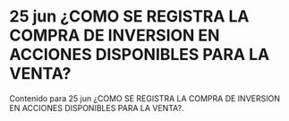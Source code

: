# 25 jun  ¿COMO SE REGISTRA LA COMPRA DE INVERSION EN ACCIONES DISPONIBLES PARA LA VENTA?

Contenido para 25 jun  ¿COMO SE REGISTRA LA COMPRA DE INVERSION EN ACCIONES DISPONIBLES PARA LA VENTA?.